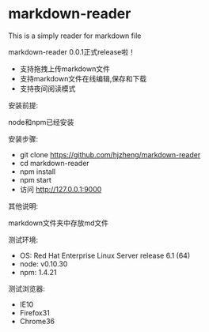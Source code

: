 markdown-reader
===============

This is a simply reader for markdown file

markdown-reader 0.0.1正式release啦！

- 支持拖拽上传markdown文件
- 支持markdown文件在线编辑,保存和下载
- 支持夜间阅读模式

安装前提:

node和npm已经安装

安装步骤:

- git clone https://github.com/hjzheng/markdown-reader
- cd markdown-reader
- npm install
- npm start
- 访问 http://127.0.0.1:9000

其他说明:

markdown文件夹中存放md文件

测试环境:

- OS: Red Hat Enterprise Linux Server release 6.1 (64)
- node: v0.10.30
- npm: 1.4.21

测试浏览器:

- IE10
- Firefox31
- Chrome36
